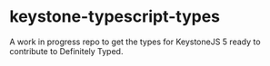 # keystone-typescript-types

A work in progress repo to get the types for KeystoneJS 5 ready to contribute to Definitely Typed.
